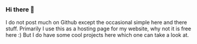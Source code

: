 ### Hi there 👋

I do not post much on Github except the occasional simple here and there stuff. Primarily I use this as a hosting page for my website, why not it is free here :)
But I do have some cool projects here which one can take a look at.

<!--
**rcshivaji/rcshivaji** is a ✨ _special_ ✨ repository because its `README.md` (this file) appears on your GitHub profile.

Here are some ideas to get you started:

- 🔭 I’m currently working on ...
- 🌱 I’m currently learning ...
- 👯 I’m looking to collaborate on ...
- 🤔 I’m looking for help with ...
- 💬 Ask me about ...
- 📫 How to reach me: ...
- 😄 Pronouns: ...
- ⚡ Fun fact: ...
-->
